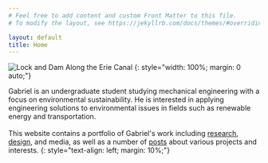 ```yaml
---
# Feel free to add content and custom Front Matter to this file.
# To modify the layout, see https://jekyllrb.com/docs/themes/#overriding-theme-defaults

layout: default
title: Home
---
```


![Lock and Dam Along the Erie Canal](/assets/wallpaper-erie-canal.jpg)
{: style="width: 100%; margin: 0 auto;"}

Gabriel is an undergraduate student studying mechanical engineering with a focus on environmental sustainability.
He is interested in applying engineering solutions to environmental issues in fields such as renewable energy and transportation.
<br/><br/>
This website contains a portfolio of Gabriel's work including [research](/portfolio.html), [design](/portfolio.html), and media, as well as a number of [posts](/posts) about various projects and interests.
{: style="text-align: left; margin: 10%;"}
